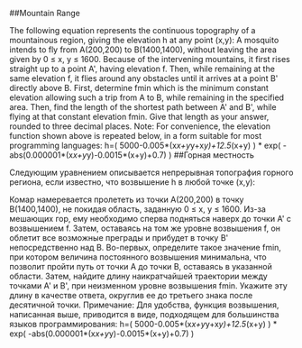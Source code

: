 ##Mountain Range

The following equation represents the continuous topography of a mountainous region, giving the elevation h at any point (x,y):
A mosquito intends to fly from A(200,200) to B(1400,1400), without leaving the area given by 0 ≤ x, y ≤ 1600.
Because of the intervening mountains, it first rises straight up to a point A', having elevation f. Then, while remaining at the same elevation f, it flies around any obstacles until it arrives at a point B' directly above B.
First, determine fmin which is the minimum constant elevation allowing such a trip from A to B, while remaining in the specified area.
Then, find the length of the shortest path between A' and B', while flying at that constant elevation fmin.
Give that length as your answer, rounded to three decimal places.
Note: For convenience, the elevation function shown above is repeated below, in a form suitable for most programming languages:
h=( 5000-0.005*(x*x+y*y+x*y)+12.5*(x+y) ) * exp( -abs(0.000001*(x*x+y*y)-0.0015*(x+y)+0.7) )
##Горная местность

Следующим уравнением описывается непрерывная топография горного региона, если известно, что возвышение h в любой точке (x,y):



Комар намеревается пролететь из точки A(200,200) в точку B(1400,1400), не покидая область, заданную 0 ≤ x, y ≤ 1600.
Из-за мешающих гор, ему необходимо сперва подняться наверх до точки A' с возвышением f. Затем, оставаясь на том же уровне возвышения f, он облетит все возможные преграды и прибудет в точку B' непосредственно над B.
Во-первых, определите такое значение fmin, при котором величина постоянного возвышения минимальна, что позволит пройти путь от точки А до точки В, оставаясь в указанной области.
Затем, найдите длину наикратчайшей траектории между точками A' и B', при неизменном уровне возвышения fmin.
Укажите эту длину в качестве ответа, округлив ее до третьего знака после десятичной точки.
Примечание: Для удобства, функция возвышения, написанная выше, приводится в виде, подходящем для большинства языков программирования:
h=( 5000-0.005*(x*x+y*y+x*y)+12.5*(x+y) ) * exp( -abs(0.000001*(x*x+y*y)-0.0015*(x+y)+0.7) )

